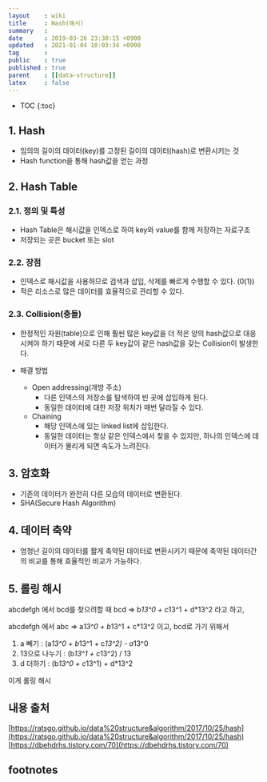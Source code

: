 ```yaml
---
layout    : wiki
title     : Hash(해시)
summary   : 
date      : 2019-03-26 23:30:15 +0900
updated   : 2021-01-04 10:03:34 +0900
tag       : 
public    : true
published : true
parent    : [[data-structure]]
latex     : false
---
```

* TOC
{:toc}

## 1. Hash
- 임의의 길이의 데이터(key)를 고정된 길이의 데이터(hash)로 변환시키는 것
- Hash function을 통해 hash값을 얻는 과정

## 2. Hash Table

### 2.1. 정의 및 특성
- Hash Table은 해시값을 인덱스로 하여 key와 value를 함께 저장하는 자료구조 
- 저장되는 곳은 bucket 또는 slot

### 2.2. 장점
- 인덱스로 해시값을 사용하므로 검색과 삽입, 삭제를 빠르게 수행할 수 있다. (0(1))
- 적은 리소스로 많은 데이터를 효율적으로 관리할 수 있다.

### 2.3. Collision(충돌)
- 한정적인 자원(table)으로 인해 훨씬 많은 key값을 더 적은 양의 hash값으로 대응시켜야 하기 때문에 서로 다른 두 key값이 같은 hash값을 갖는 Collision이 발생한다.

- 해결 방법
	- Open addressing(개방 주소)
		- 다른 인덱스의 저장소를 탐색하여 빈 곳에 삽입하게 된다.
		- 동일한 데이터에 대한 저장 위치가 매번 달라질 수 있다.
	- Chaining
		- 해당 인덱스에 있는 linked list에 삽입한다.
		- 동일한 데이터는 항상 같은 인덱스에서 찾을 수 있지만, 하나의 인덱스에 데이터가 몰리게 되면 속도가 느려진다.

## 3. 암호화
- 기존의 데이터가 완전히 다른 모습의 데이터로 변환된다.
- SHA(Secure Hash Algorithm)

## 4. 데이터 축약
- 엄청난 길이의 데이터를 짧게 축약된 데이터로 변환시키기 때문에 축약된 데이터간의 비교를 통해 효율적인 비교가 가능하다.


## 5. 롤링 해시

abcdefgh 에서 bcd를 찾으려할 때
bcd => b*13^0 + c*13^1 + d*13^2 라고 하고,

abcdefgh 에서 abc => a*13^0 + b*13^1 + c*13^2 이고,
bcd로 가기 위해서
1. a 빼기 : (a*13^0 + b*13^1 + c*13^2) - a*13^0
2. 13으로 나누기 : (b*13^1 + c*13^2) / 13
3. d 더하기 : (b*13^0 + c*13^1) + d*13^2

이게 롤링 해시

## 내용 출처
[https://ratsgo.github.io/data%20structure&algorithm/2017/10/25/hash](https://ratsgo.github.io/data%20structure&algorithm/2017/10/25/hash)   
[https://dbehdrhs.tistory.com/70](https://dbehdrhs.tistory.com/70)

## footnotes

